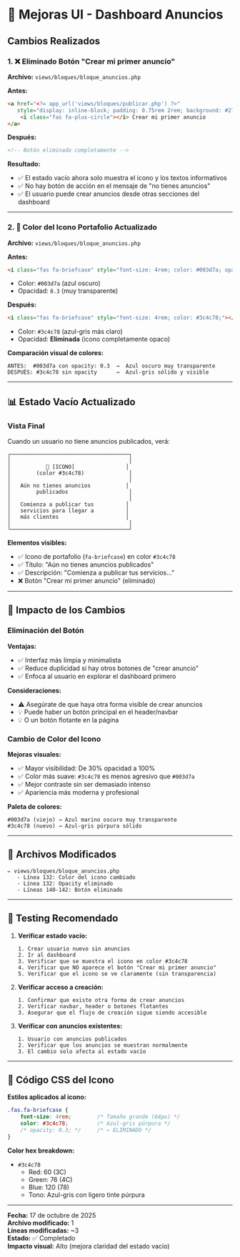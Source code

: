 # 🎨 Mejoras UI - Dashboard Anuncios

## Cambios Realizados

### 1. ❌ Eliminado Botón "Crear mi primer anuncio"
**Archivo:** `views/bloques/bloque_anuncios.php`

**Antes:**
```html
<a href="<?= app_url('views/bloques/publicar.php') ?>" 
   style="display: inline-block; padding: 0.75rem 2rem; background: #27ae60; color: white; text-decoration: none; border-radius: 6px; font-weight: 500; transition: background 0.2s;">
    <i class="fas fa-plus-circle"></i> Crear mi primer anuncio
</a>
```

**Después:**
```html
<!-- Botón eliminado completamente -->
```

**Resultado:**
- ✅ El estado vacío ahora solo muestra el icono y los textos informativos
- ✅ No hay botón de acción en el mensaje de "no tienes anuncios"
- ✅ El usuario puede crear anuncios desde otras secciones del dashboard

---

### 2. 🎨 Color del Icono Portafolio Actualizado
**Archivo:** `views/bloques/bloque_anuncios.php`

**Antes:**
```html
<i class="fas fa-briefcase" style="font-size: 4rem; color: #003d7a; opacity: 0.3;"></i>
```
- Color: `#003d7a` (azul oscuro)
- Opacidad: `0.3` (muy transparente)

**Después:**
```html
<i class="fas fa-briefcase" style="font-size: 4rem; color: #3c4c78;"></i>
```
- Color: `#3c4c78` (azul-gris más claro)
- Opacidad: **Eliminada** (icono completamente opaco)

**Comparación visual de colores:**
```
ANTES:  #003d7a con opacity: 0.3  →  Azul oscuro muy transparente
DESPUÉS: #3c4c78 sin opacity      →  Azul-gris sólido y visible
```

---

## 📊 Estado Vacío Actualizado

### Vista Final
Cuando un usuario no tiene anuncios publicados, verá:

```
┌─────────────────────────────────────┐
│                                     │
│           🎯 [ICONO]                │
│        (color #3c4c78)              │
│                                     │
│   Aún no tienes anuncios           │
│        publicados                   │
│                                     │
│   Comienza a publicar tus          │
│   servicios para llegar a          │
│   más clientes                     │
│                                     │
└─────────────────────────────────────┘
```

**Elementos visibles:**
- ✅ Icono de portafolio (`fa-briefcase`) en color `#3c4c78`
- ✅ Título: "Aún no tienes anuncios publicados"
- ✅ Descripción: "Comienza a publicar tus servicios..."
- ❌ Botón "Crear mi primer anuncio" (eliminado)

---

## 🎯 Impacto de los Cambios

### Eliminación del Botón
**Ventajas:**
- ✅ Interfaz más limpia y minimalista
- ✅ Reduce duplicidad si hay otros botones de "crear anuncio"
- ✅ Enfoca al usuario en explorar el dashboard primero

**Consideraciones:**
- ⚠️ Asegúrate de que haya otra forma visible de crear anuncios
- 💡 Puede haber un botón principal en el header/navbar
- 💡 O un botón flotante en la página

### Cambio de Color del Icono
**Mejoras visuales:**
- ✅ Mayor visibilidad: De 30% opacidad a 100%
- ✅ Color más suave: `#3c4c78` es menos agresivo que `#003d7a`
- ✅ Mejor contraste sin ser demasiado intenso
- ✅ Apariencia más moderna y profesional

**Paleta de colores:**
```
#003d7a (viejo) → Azul marino oscuro muy transparente
#3c4c78 (nuevo) → Azul-gris púrpura sólido
```

---

## 📁 Archivos Modificados

```
✏️ views/bloques/bloque_anuncios.php
   - Línea 132: Color del icono cambiado
   - Línea 132: Opacity eliminado
   - Líneas 140-142: Botón eliminado
```

---

## 🧪 Testing Recomendado

1. **Verificar estado vacío:**
   ```
   1. Crear usuario nuevo sin anuncios
   2. Ir al dashboard
   3. Verificar que se muestra el icono en color #3c4c78
   4. Verificar que NO aparece el botón "Crear mi primer anuncio"
   5. Verificar que el icono se ve claramente (sin transparencia)
   ```

2. **Verificar acceso a creación:**
   ```
   1. Confirmar que existe otra forma de crear anuncios
   2. Verificar navbar, header o botones flotantes
   3. Asegurar que el flujo de creación sigue siendo accesible
   ```

3. **Verificar con anuncios existentes:**
   ```
   1. Usuario con anuncios publicados
   2. Verificar que los anuncios se muestran normalmente
   3. El cambio solo afecta al estado vacío
   ```

---

## 🎨 Código CSS del Icono

**Estilos aplicados al icono:**
```css
.fas.fa-briefcase {
    font-size: 4rem;        /* Tamaño grande (64px) */
    color: #3c4c78;         /* Azul-gris púrpura */
    /* opacity: 0.3; */     /* ← ELIMINADO */
}
```

**Color hex breakdown:**
- `#3c4c78`
  - Red: 60 (3C)
  - Green: 76 (4C)
  - Blue: 120 (78)
  - Tono: Azul-gris con ligero tinte púrpura

---

**Fecha:** 17 de octubre de 2025  
**Archivo modificado:** 1  
**Líneas modificadas:** ~3  
**Estado:** ✅ Completado  
**Impacto visual:** Alto (mejora claridad del estado vacío)

